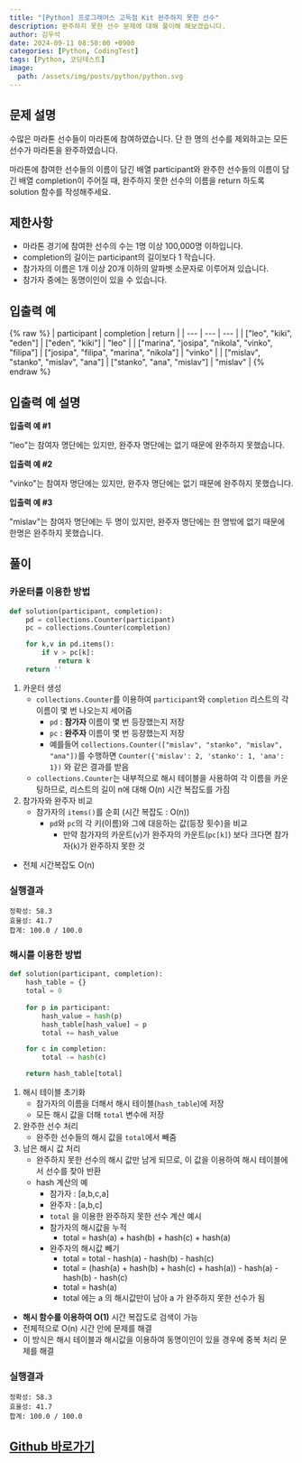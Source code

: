 ```yaml
---
title: "[Python] 프로그래머스 고득점 Kit 완주하지 못한 선수"
description: 완주하지 못한 선수 문제에 대해 풀이해 해보겠습니다.
author: 김우석
date: 2024-09-11 08:50:00 +0900
categories: [Python, CodingTest]
tags: [Python, 코딩테스트]
image:
  path: /assets/img/posts/python/python.svg
---
```


## 문제 설명
수많은 마라톤 선수들이 마라톤에 참여하였습니다. 단 한 명의 선수를 제외하고는 모든 선수가 마라톤을 완주하였습니다.

마라톤에 참여한 선수들의 이름이 담긴 배열 participant와 완주한 선수들의 이름이 담긴 배열 completion이 주어질 때, 완주하지 못한 선수의 이름을 return 하도록 solution 함수를 작성해주세요.

## 제한사항
- 마라톤 경기에 참여한 선수의 수는 1명 이상 100,000명 이하입니다.
- completion의 길이는 participant의 길이보다 1 작습니다.
- 참가자의 이름은 1개 이상 20개 이하의 알파벳 소문자로 이루어져 있습니다.
- 참가자 중에는 동명이인이 있을 수 있습니다.

## 입출력 예
{% raw %}
| participant | completion | return |
| --- | --- | --- |
| \["leo", "kiki", "eden"\] | \["eden", "kiki"\] | "leo" |
| \["marina", "josipa", "nikola", "vinko", "filipa"\] | \["josipa", "filipa", "marina", "nikola"\] | "vinko" |
| \["mislav", "stanko", "mislav", "ana"\] | \["stanko", "ana", "mislav"\] | "mislav" |
{% endraw %}

## 입출력 예 설명
**입출력 예 #1**

"leo"는 참여자 명단에는 있지만, 완주자 명단에는 없기 때문에 완주하지 못했습니다.

**입출력 예 #2**

"vinko"는 참여자 명단에는 있지만, 완주자 명단에는 없기 때문에 완주하지 못했습니다.

**입출력 예 #3**

"mislav"는 참여자 명단에는 두 명이 있지만, 완주자 명단에는 한 명밖에 없기 때문에 한명은 완주하지 못했습니다.

## 풀이 
### 카운터를 이용한 방법

```python
def solution(participant, completion):
    pd = collections.Counter(participant)
    pc = collections.Counter(completion)

    for k,v in pd.items():
        if v > pc[k]:
            return k
    return ''
```

1. 카운터 생성
    - `collections.Counter`를 이용하여 `participant`와 `completion` 리스트의 각 이름이 몇 번 나오는지 세어줌
         - `pd` : **참가자** 이름이 몇 번 등장했는지 저장
         - `pc` : **완주자** 이름이 몇 번 등장했는지 저장
         - 예를들어 `collections.Counter(["mislav", "stanko", "mislav", "ana"])`를 수행하면 `Counter({'mislav': 2, 'stanko': 1, 'ana': 1})` 와 같은 결과를 받음
    - `collections.Counter`는 내부적으로 해시 테이블을 사용하여 각 이름을 카운팅하므로, 리스트의 길이 n에 대해 O(n) 시간 복잡도를 가짐
2. 참가자와 완주자 비교
    - 참가자의 `items()`를 순회 (시간 복잡도 : O(n))
        - `pd`와 `pc`의 각 키(이름)와 그에 대응하는 값(등장 횟수)을 비교
            - 만약 참가자의 카운트(`v`)가 완주자의 카운트(`pc[k]`) 보다 크다면 참가자(`k`)가 완주하지 못한 것
- 전체 시간복잡도 O(n)

### 실행결과
```
정확성: 58.3
효율성: 41.7
합계: 100.0 / 100.0
```


### 해시를 이용한 방법
```python
def solution(participant, completion):
    hash_table = {}
    total = 0
    
    for p in participant:
        hash_value = hash(p)
        hash_table[hash_value] = p
        total += hash_value

    for c in completion:
        total -= hash(c)

    return hash_table[total]
```

1. 해시 테이블 초기화
    - 참가자의 이름을 더해서 해시 테이블(`hash_table`)에 저장
    - 모든 해시 값을 더해 `total` 변수에 저장
2. 완주한 선수 처리
    - 완주한 선수들의 해시 값을 `total`에서 빼줌
3. 남은 해시 값 처리
    - 완주하지 못한 선수의 해시 값만 남게 되므로, 이 값을 이용하여 해시 테이블에서 선수를 찾아 반환
    - hash 계산의 예
        - 참가자 : [a,b,c,a] 
        - 완주자 : [a,b,c]
        - `total` 을 이용한 완주하지 못한 선수 계산 예시
        - 참가자의 해시값을 누적
            - total = hash(a) + hash(b) + hash(c) + hash(a)
        - 완주자의 해시값 빼기
            - total = total - hash(a) - hash(b) - hash(c)
            - total = (hash(a) + hash(b) + hash(c) + hash(a)) - hash(a) - hash(b) - hash(c)
            - total = hash(a)
            - total 에는 a 의 해시값만이 남아 a 가 완주하지 못한 선수가 됨
- **해시 함수를 이용하여 O(1)** 시간 복잡도로 검색이 가능
- 전체적으로 O(n) 시간 안에 문제를 해결
- 이 방식은 해시 테이블과 해시값을 이용하여 동명이인이 있을 경우에 중복 처리 문제를 해결

### 실행결과
```
정확성: 58.3
효율성: 41.7
합계: 100.0 / 100.0
```



## [Github 바로가기](https://github.com/kr-goos/coding-test-solutions/blob/master/programmers/HighScoreKit/hash/pokemon/solution.py)